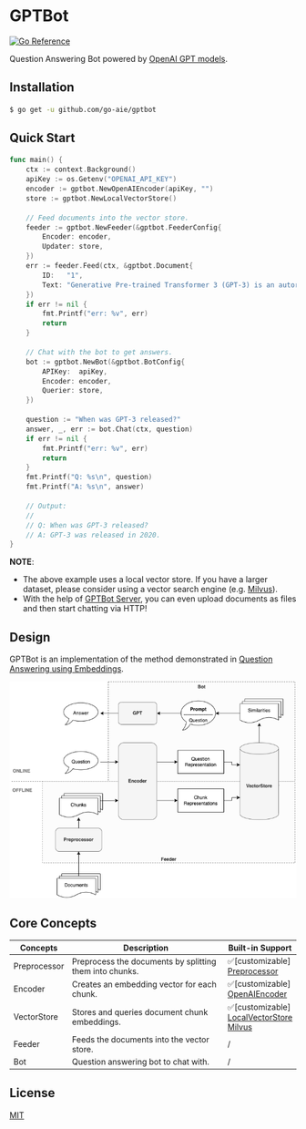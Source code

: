 # GPTBot

[![Go Reference](https://pkg.go.dev/badge/github.com/go-aie/gptbot/vulndb.svg)][1]

Question Answering Bot powered by [OpenAI GPT models][2].


## Installation

```bash
$ go get -u github.com/go-aie/gptbot
```


## Quick Start

```go
func main() {
    ctx := context.Background()
    apiKey := os.Getenv("OPENAI_API_KEY")
    encoder := gptbot.NewOpenAIEncoder(apiKey, "")
    store := gptbot.NewLocalVectorStore()

    // Feed documents into the vector store.
    feeder := gptbot.NewFeeder(&gptbot.FeederConfig{
        Encoder: encoder,
        Updater: store,
    })
    err := feeder.Feed(ctx, &gptbot.Document{
        ID:   "1",
        Text: "Generative Pre-trained Transformer 3 (GPT-3) is an autoregressive language model released in 2020 that uses deep learning to produce human-like text. Given an initial text as prompt, it will produce text that continues the prompt.",
    })
    if err != nil {
        fmt.Printf("err: %v", err)
        return
    }

    // Chat with the bot to get answers.
    bot := gptbot.NewBot(&gptbot.BotConfig{
        APIKey:  apiKey,
        Encoder: encoder,
        Querier: store,
    })

    question := "When was GPT-3 released?"
    answer, _, err := bot.Chat(ctx, question)
    if err != nil {
        fmt.Printf("err: %v", err)
        return
    }
    fmt.Printf("Q: %s\n", question)
    fmt.Printf("A: %s\n", answer)

    // Output:
    //
    // Q: When was GPT-3 released?
    // A: GPT-3 was released in 2020.
}
```

**NOTE**:
- The above example uses a local vector store. If you have a larger dataset, please consider using a vector search engine (e.g. [Milvus](milvus)).
- With the help of [GPTBot Server](cmd/gptbot), you can even upload documents as files and then start chatting via HTTP!


## Design

GPTBot is an implementation of the method demonstrated in [Question Answering using Embeddings][3].

![architecture](docs/architecture.png)


## Core Concepts


| Concepts     | Description                                             | Built-in Support                                          |
|--------------|---------------------------------------------------------|-----------------------------------------------------------|
| Preprocessor | Preprocess the documents by splitting them into chunks. | ✅[customizable]<br/>[Preprocessor][4]                     |
| Encoder      | Creates an embedding vector for each chunk.             | ✅[customizable]<br/>[OpenAIEncoder][5]                    |
| VectorStore  | Stores and queries document chunk embeddings.           | ✅[customizable]<br/>[LocalVectorStore][6]<br/>[Milvus][7] |
| Feeder       | Feeds the documents into the vector store.              | /                                                         |
| Bot          | Question answering bot to chat with.                    | /                                                         |


## License

[MIT](LICENSE)


[1]: https://pkg.go.dev/github.com/go-aie/gptbot
[2]: https://platform.openai.com/docs/models
[3]: https://github.com/openai/openai-cookbook/blob/main/examples/Question_answering_using_embeddings.ipynb
[4]: https://pkg.go.dev/github.com/go-aie/gptbot#Preprocessor
[5]: https://pkg.go.dev/github.com/go-aie/gptbot#OpenAIEncoder
[6]: https://pkg.go.dev/github.com/go-aie/gptbot#LocalVectorStore
[7]: https://pkg.go.dev/github.com/go-aie/gptbot/milvus#Milvus
